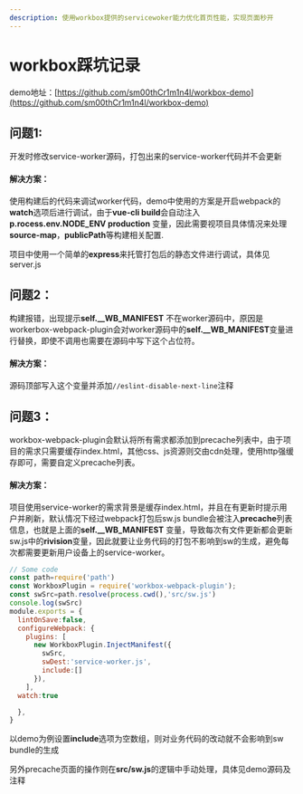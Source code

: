 ```yaml
---
description: 使用workbox提供的servicewoker能力优化首页性能，实现页面秒开
---
```


# workbox踩坑记录

demo地址：[https://github.com/sm00thCr1m1n4l/workbox-demo](https://github.com/sm00thCr1m1n4l/workbox-demo)

## 问题1:

开发时修改service-worker源码，打包出来的service-worker代码并不会更新

#### 解决方案：

使用构建后的代码来调试worker代码，demo中使用的方案是开启webpack的**watch**选项后进行调试，由于**vue-cli build**会自动注入 **p.rocess.env.NODE_ENV production** 变量，因此需要视项目具体情况来处理 **source-map**，**publicPath**等构建相关配置.

项目中使用一个简单的**express**来托管打包后的静态文件进行调试，具体见server.js



## 问题2：

构建报错，出现提示**self.\_\_WB\_MANIFEST** 不在worker源码中，原因是workerbox-webpack-plugin会对worker源码中的**self.\_\_WB\_MANIFEST**变量进行替换，即使不调用也需要在源码中写下这个占位符。

#### 解决方案：

源码顶部写入这个变量并添加`//eslint-disable-next-line`注释



## 问题3：

workbox-webpack-plugin会默认将所有需求都添加到precache列表中，由于项目的需求只需要缓存index.html，其他css、js资源则交由cdn处理，使用http强缓存即可，需要自定义precache列表。

#### 解决方案：

项目使用service-worker的需求背景是缓存index.html，并且在有更新时提示用户并刷新，默认情况下经过webpack打包后sw.js bundle会被注入**precache**列表信息，也就是上面的**self.\_\_WB\_MANIFEST** 变量，导致每次有文件更新都会更新sw.js中的**rivision**变量，因此就要让业务代码的打包不影响到sw的生成，避免每次都需要更新用户设备上的service-worker。

```javascript
// Some code
const path=require('path')
const WorkboxPlugin = require('workbox-webpack-plugin');
const swSrc=path.resolve(process.cwd(),'src/sw.js')
console.log(swSrc)
module.exports = {
  lintOnSave:false,
  configureWebpack: {
    plugins: [
      new WorkboxPlugin.InjectManifest({
        swSrc,
        swDest:'service-worker.js',
        include:[]
      }),
    ],
  watch:true

  },
}
```

以demo为例设置**include**选项为空数组，则对业务代码的改动就不会影响到sw bundle的生成

另外precache页面的操作则在**src/sw.js**的逻辑中手动处理，具体见demo源码及注释
